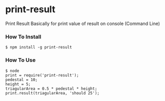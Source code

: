 # print-result
Print Result Basically for print value of result on console (Command Line)

### How To Install
```
$ npm install -g print-result
```

### How To Use
```
$ node
print = require('print-result');
pedestal = 10;
height = 5;
triagularArea = 0.5 * pedestal * height;
print.result(triagularArea, 'should 25');
```
